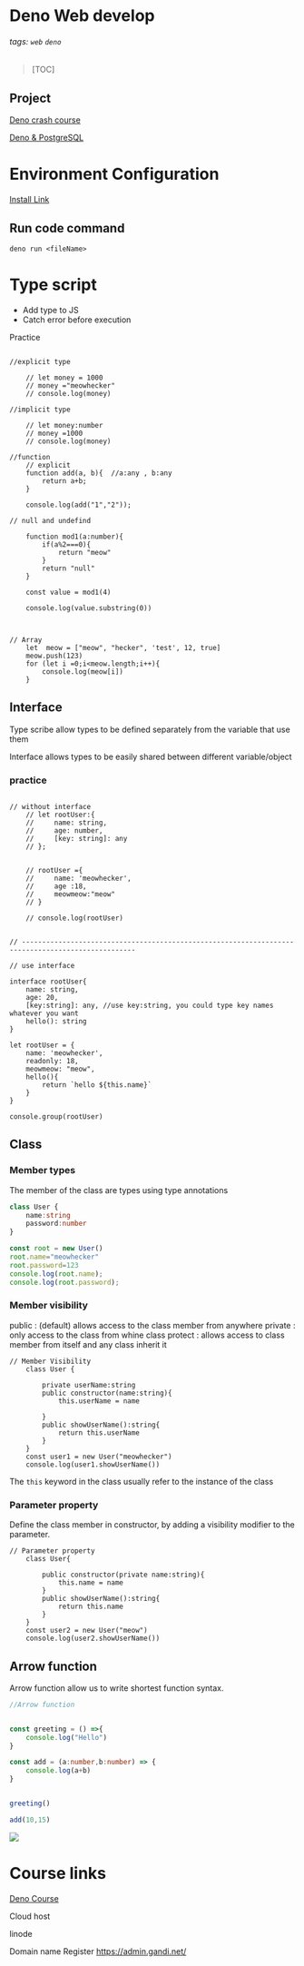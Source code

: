 # Deno Web develop

###### tags: `web` `deno`

> [TOC]


## Project 

[Deno crash course](/gK305tbfTqWXGjntf2jWQA)

[Deno & PostgreSQL](/dhFLqdE7SpS25rV1KD88BQ)




# Environment Configuration

[Install Link](https://deno.land/#installation)


## Run code command
```
deno run <fileName>
```


# Type script

- Add type to JS
- Catch error before execution

Practice 

```typescript=

//explicit type 

    // let money = 1000
    // money ="meowhecker"
    // console.log(money)

//implicit type 

    // let money:number
    // money =1000
    // console.log(money)

//function 
    // explicit
    function add(a, b){  //a:any , b:any
        return a+b;
    }

    console.log(add("1","2"));

// null and undefind 

    function mod1(a:number){
        if(a%2===0){
            return "meow"
        }
        return "null"
    }

    const value = mod1(4)

    console.log(value.substring(0))



// Array 
    let  meow = ["meow", "hecker", 'test', 12, true]
    meow.push(123)
    for (let i =0;i<meow.length;i++){
        console.log(meow[i])
    }
```

## Interface 

Type scribe allow types to be defined separately from the variable that use them 

Interface allows types to be easily shared between different variable/object 

### practice 


```typescript=

// without interface 
    // let rootUser:{
    //     name: string,
    //     age: number,
    //     [key: string]: any
    // };


    // rootUser ={
    //     name: 'meowhecker',
    //     age :18,
    //     meowmeow:"meow"
    // }

    // console.log(rootUser)


// --------------------------------------------------------------------------------------------------

// use interface 

interface rootUser{
    name: string,
    age: 20,
    [key:string]: any, //use key:string, you could type key names whatever you want 
    hello(): string
}

let rootUser = {
    name: 'meowhecker',
    readonly: 18,
    meowmeow: "meow",
    hello(){
        return `hello ${this.name}`
    }
}

console.group(rootUser)
```

## Class 


### Member types

The member of the class are types using type annotations

```typescript
class User {
    name:string
    password:number
}

const root = new User()
root.name="meowhecker"
root.password=123
console.log(root.name); 
console.log(root.password); 

```
### Member visibility

public : (default) allows access to the class member from anywhere
private : only access to the class from whine class 
protect : allows access to class member from itself and any class inherit it  

```typescript=
// Member Visibility
    class User {
    
        private userName:string
        public constructor(name:string){
            this.userName = name

        }
        public showUserName():string{
            return this.userName
        }
    }
    const user1 = new User("meowhecker")
    console.log(user1.showUserName())

```

The `this` keyword in the class usually refer to the instance of the class 

### Parameter property

Define the class member in constructor, by adding a visibility modifier to the parameter.



```typescript=
// Parameter property 
    class User{
        
        public constructor(private name:string){
            this.name = name
        }
        public showUserName():string{
            return this.name
        }
    }
    const user2 = new User("meow")
    console.log(user2.showUserName())
```

## Arrow function 

Arrow function allow us to write shortest function syntax. 

```typescript
//Arrow function 


const greeting = () =>{
    console.log("Hello")
}

const add = (a:number,b:number) => {
    console.log(a+b)
}


greeting()

add(10,15)
```

![](https://i.imgur.com/oCGdHQ1.png)



# Course links 

[Deno Course](https://www.youtube.com/watch?v=TQUy8ENesGY&t=1500s)


Cloud host 

linode 


Domain name Register 
https://admin.gandi.net/
